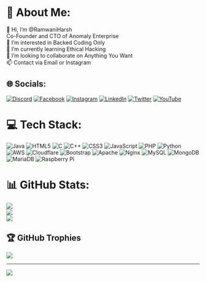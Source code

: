 # 💫 About Me:
👋 Hi, I’m @RamwaniHarsh<br>Co-Founder and CTO of Anomaly Enterprise<br>👀 I’m interested in Backed Coding Only<br>🌱 I’m currently learning Ethical Hacking<br>💞️ I’m looking to collaborate on Anything You Want<br>📫 Contact via Email or Instagram


## 🌐 Socials:
[![Discord](https://img.shields.io/badge/Discord-%237289DA.svg?logo=discord&logoColor=white)](https://discord.com/invite/27m2djG) [![Facebook](https://img.shields.io/badge/Facebook-%231877F2.svg?logo=Facebook&logoColor=white)](https://facebook.com/harsh.ramwani.712) [![Instagram](https://img.shields.io/badge/Instagram-%23E4405F.svg?logo=Instagram&logoColor=white)](https://instagram.com/harsh._.ramwani) [![LinkedIn](https://img.shields.io/badge/LinkedIn-%230077B5.svg?logo=linkedin&logoColor=white)](https://linkedin.com/in/harsh-ramwani-28241017b) [![Twitter](https://img.shields.io/badge/Twitter-%231DA1F2.svg?logo=Twitter&logoColor=white)](https://twitter.com/RamwaniH) [![YouTube](https://img.shields.io/badge/YouTube-%23FF0000.svg?logo=YouTube&logoColor=white)](https://youtube.com/@harshramwani) 

# 💻 Tech Stack:
![Java](https://img.shields.io/badge/java-%23ED8B00.svg?style=for-the-badge&logo=java&logoColor=white) ![HTML5](https://img.shields.io/badge/html5-%23E34F26.svg?style=for-the-badge&logo=html5&logoColor=white) ![C](https://img.shields.io/badge/c-%2300599C.svg?style=for-the-badge&logo=c&logoColor=white) ![C++](https://img.shields.io/badge/c++-%2300599C.svg?style=for-the-badge&logo=c%2B%2B&logoColor=white) ![CSS3](https://img.shields.io/badge/css3-%231572B6.svg?style=for-the-badge&logo=css3&logoColor=white) ![JavaScript](https://img.shields.io/badge/javascript-%23323330.svg?style=for-the-badge&logo=javascript&logoColor=%23F7DF1E) ![PHP](https://img.shields.io/badge/php-%23777BB4.svg?style=for-the-badge&logo=php&logoColor=white) ![Python](https://img.shields.io/badge/python-3670A0?style=for-the-badge&logo=python&logoColor=ffdd54) ![AWS](https://img.shields.io/badge/AWS-%23FF9900.svg?style=for-the-badge&logo=amazon-aws&logoColor=white) ![Cloudflare](https://img.shields.io/badge/Cloudflare-F38020?style=for-the-badge&logo=Cloudflare&logoColor=white) ![Bootstrap](https://img.shields.io/badge/bootstrap-%23563D7C.svg?style=for-the-badge&logo=bootstrap&logoColor=white) ![Apache](https://img.shields.io/badge/apache-%23D42029.svg?style=for-the-badge&logo=apache&logoColor=white) ![Nginx](https://img.shields.io/badge/nginx-%23009639.svg?style=for-the-badge&logo=nginx&logoColor=white) ![MySQL](https://img.shields.io/badge/mysql-%2300f.svg?style=for-the-badge&logo=mysql&logoColor=white) ![MongoDB](https://img.shields.io/badge/MongoDB-%234ea94b.svg?style=for-the-badge&logo=mongodb&logoColor=white) ![MariaDB](https://img.shields.io/badge/MariaDB-003545?style=for-the-badge&logo=mariadb&logoColor=white) ![Raspberry Pi](https://img.shields.io/badge/-RaspberryPi-C51A4A?style=for-the-badge&logo=Raspberry-Pi)
# 📊 GitHub Stats:
![](https://github-readme-stats.vercel.app/api?username=RamwaniHarsh&theme=dark&hide_border=false&include_all_commits=false&count_private=false)<br/>
![](https://github-readme-streak-stats.herokuapp.com/?user=RamwaniHarsh&theme=dark&hide_border=false)<br/>
![](https://github-readme-stats.vercel.app/api/top-langs/?username=RamwaniHarsh&theme=dark&hide_border=false&include_all_commits=false&count_private=false&layout=compact)

## 🏆 GitHub Trophies
![](https://github-profile-trophy.vercel.app/?username=RamwaniHarsh&theme=radical&no-frame=false&no-bg=true&margin-w=4)

---
[![](https://visitcount.itsvg.in/api?id=RamwaniHarsh&icon=0&color=0)](https://visitcount.itsvg.in)
